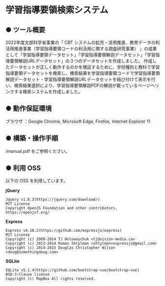 # 学習指導要領検索システム

## ● ツール概要

2022年度文部科学省事業の「 CBT システムの拡充・活用推進、教育データの利活用推進事業（学習指導要領コードの利活用に関する調査研究事業） 」の成果として「学習指導要領データセット」「学習指導要領解説データセット」「学習指導要領解説URLデータセット」の３つのデータセットを作成しました。
作成したデータセットが正しく動作するのかを検証するために、学校種別と教科で学習指導要領データセットを検索し、検索結果を学習指導要領コードで学習指導要領解説データセット・学習指導要領解説URLデータセットを結び付けて表示を行い、検索結果選択により、学習指導要領解説PDFの解説が載っているページへリンクする検索システムを作成しました。

## ● 動作保証環境

ブラウザ ：Google Chrome, Microsoft Edge, Firefox, Internet Explorer 11

## ● 構築・操作手順

/manual.pdf をご参照ください。

## ● 利用 OSS

以下の OSS を利用しています。

**jQuery**

```
Jquery v1.8.3(https://jquery.com/download/)
MIT License
Copyright OpenJS Foundation and other contributors, https://openjsf.org/
```

**Express**

```
Express v4.18.2(https://github.com/expressjs/express)
MIT License
Copyright (c) 2009-2014 TJ Holowaychuk <tj@vision-media.ca>
Copyright (c) 2013-2014 Roman Shtylman <shtylman+expressjs@gmail.com>
Copyright (c) 2014-2015 Douglas Christopher Wilson <doug@somethingdoug.com>
```

**SQLite**

```
SQLite v5.1.4(https://github.com/bootstrap-vue/bootstrap-vue)
BSD-3-Clause license
Copyright (c) MapBox All rights reserved.
```
